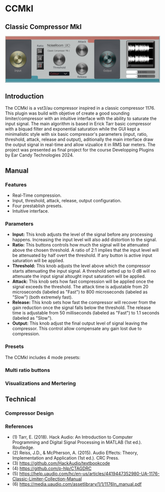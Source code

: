 # **CCMkI** 
## Classic Compressor MkI
![CCMkI](Assets/CCMkI.PNG "CCMkI")

## Introduction
The CCMkI is a vst3/au compressor inspired in a classic compressor 1176. This plugin was build with objetive of create a good sounding limiter/compressor with an intuitive interface with the ability to saturate the input signal. The main algorithm is based in Erick Tarr basic compressor with a biquad filter and exponential saturation while the GUI kept a minimalistic style with six basic compressor's parameters (input, ratio, threshold, attack, release and output), aditionally the main interface draw the output signal in real-time and allow vizualice it in RMS bar meters. The project was presented as final project for the course Developping Plugins by Ear Candy Technologies 2024.

## Manual
### Features
- Real-Time compression.
- Input, threshold, attack, release, output configuration.
- Four prestablish presets.
- Intuitive interface.
### Parameters
- **Input:** This knob adjusts the level of the signal before any processing happens. Increasing the input level will also add distortion to the signal.
- **Ratio:** This buttons controls how much the signal will be attenuated above the chosen threshold. A ratio of 2:1 implies that the input level will be attenuated by half overt the threshold. If any button is active input saturation will be applied.
- **Threshold:** This knob adjusts the level above which the compressor starts attenuating the input signal. A threshold setted up to 0 dB will no attenuate the input signal altought input saturation will be applied.
- **Attack:** This knob sets how fast compression will be applied once the signal exceeds the threshold. The attack time is adjustable from 20 microseconds (labeled as "Fast") to 800 microseconds (labeled as "Slow") (both extremely fast).
- **Release:** This knob sets how fast the compressor will recover from the gain reduction once the signal falls below the threshold. The release time is adjustable from 50 milliseconds (labeled as "Fast") to 1.1 seconds (labeled as "Slow").
- **Output:** This knob adjust the final output level of signal leaving the compressor. This control allow compensate any gain lost due to compression.
### Presets
The CCMkI includes 4 mode presets:

### Multi ratio buttons

### Visualizations and Mertering

## Technical
### Compressor Design

### References
- (1) Tarr, E. (2018). Hack Audio: An Introduction to Computer Programming and Digital Signal Processing in MATLAB (1st ed.). Routledge.
- (2) Reiss, J.D., & McPherson, A. (2015). Audio Effects: Theory, Implementation and Application (1st ed.). CRC Press.
- (3) https://github.com/HackAudio/textbookcode
- (4) https://github.com/p-hlp/CTAGDRC
- (5) https://help.uaudio.com/hc/en-us/articles/4419447352980-UA-1176-Classic-Limiter-Collection-Manual
- (6) https://media.uaudio.com/assetlibrary/1/1/1176ln_manual.pdf
